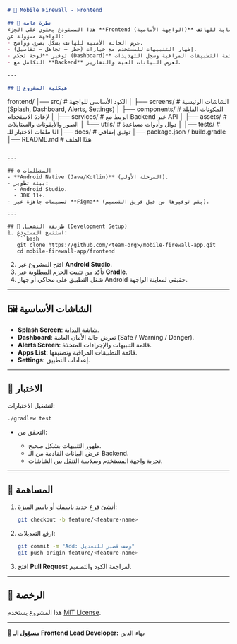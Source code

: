 ```markdown
# 📱 Mobile Firewall - Frontend

## 📌 نظرة عامة
هذا المستودع يحتوي على الجزء **Frontend (الواجهة الأمامية)** من مشروع تطبيق **جدار الحماية للهاتف** (Mobile Firewall).  
الواجهة مسؤولة عن:
- عرض الحالة الأمنية للهاتف بشكل بصري وواضح.  
- إظهار التنبيهات للمستخدم مع خيارات (حظر – تجاهل – تفاصيل).  
- توفير **لوحة تحكم (Dashboard)** تحتوي على قائمة التطبيقات المراقبة وسجل التهديدات.  
- التكامل مع **Backend** لعرض البيانات الحية والتقارير.  

---

## 📂 هيكلية المشروع
```

frontend/
│── src/                     # الكود الأساسي للواجهة
│   ├── screens/             # الشاشات الرئيسية (Splash, Dashboard, Alerts, Settings)
│   ├── components/          # المكونات القابلة لإعادة الاستخدام
│   ├── services/            # الربط مع Backend عبر API
│   ├── assets/              # الصور والأيقونات والستايلات
│   └── utils/               # دوال وأدوات مساعدة
│
│── tests/                   # ملفات الاختبار للـ UI
│── docs/                    # توثيق إضافي
│── package.json / build.gradle
│── README.md                # هذا الملف

````

---

## ⚙️ المتطلبات
- **Android Native (Java/Kotlin)** (المرحلة الأولى).  
- بيئة تطوير:  
  - Android Studio.  
  - JDK 11+.  
- تصميمات جاهزة عبر **Figma** (يتم توفيرها من قبل فريق التصميم).  

---

## 🚀 طريقة التشغيل (Development Setup)
1. استنسخ المستودع:
   ```bash
   git clone https://github.com/<team-org>/mobile-firewall-app.git
   cd mobile-firewall-app/frontend
````

2. افتح المشروع عبر **Android Studio**.
3. تأكد من تثبيت الحزم المطلوبة عبر **Gradle**.
4. شغل التطبيق على محاكي أو جهاز Android حقيقي لمعاينة الواجهة.

---

## 🖼️ الشاشات الأساسية

* **Splash Screen**: شاشة البداية.
* **Dashboard**: تعرض حالة الأمان العامة (Safe / Warning / Danger).
* **Alerts Screen**: قائمة التنبيهات والإجراءات المتخذة.
* **Apps List**: قائمة التطبيقات المراقبة وتصنيفها.
* **Settings**: إعدادات التطبيق.

---

## 🧪 الاختبار

لتشغيل الاختبارات:

```bash
./gradlew test
```

* التحقق من:

  * ظهور التنبيهات بشكل صحيح.
  * عرض البيانات القادمة من الـ Backend.
  * تجربة واجهة المستخدم وسلاسة التنقل بين الشاشات.

---

## 🤝 المساهمة

1. أنشئ فرع جديد باسمك أو باسم الميزة:

   ```bash
   git checkout -b feature/<feature-name>
   ```
2. ارفع التعديلات:

   ```bash
   git commit -m "Add: وصف قصير للتعديل"
   git push origin feature/<feature-name>
   ```
3. افتح **Pull Request** لمراجعة الكود والتصميم.

---

## 📜 الرخصة

هذا المشروع يستخدم [MIT License](LICENSE).

---

🎨 **مسؤول الـ Frontend Lead Developer:** بهاء الدين

```
